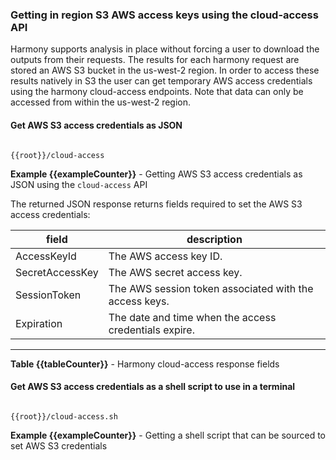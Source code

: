 ### <a name="cloud-access-details"></a> Getting in region S3 AWS access keys using the cloud-access API

Harmony supports analysis in place without forcing a user to download the outputs from their requests. The results for each harmony request are stored an AWS S3 bucket in the us-west-2 region. In order to access these results natively in S3 the user can get temporary AWS access credentials using the harmony cloud-access endpoints. Note that data can only be accessed from within the us-west-2 region.

#### Get AWS S3 access credentials as JSON

```

{{root}}/cloud-access

```
**Example {{exampleCounter}}** - Getting AWS S3 access credentials as JSON using the `cloud-access` API

The returned JSON response returns fields required to set the AWS S3 access credentials:

| field | description                                                   |
|-------|---------------------------------------------------------------|
| AccessKeyId | The AWS access key ID.                                  |
| SecretAccessKey  | The AWS secret access key.                         |
| SessionToken | The AWS session token associated with the access keys. |
| Expiration | The date and time when the access credentials expire.    |
---
**Table {{tableCounter}}** - Harmony cloud-access response fields

#### Get AWS S3 access credentials as a shell script to use in a terminal

```

{{root}}/cloud-access.sh

```
**Example {{exampleCounter}}** - Getting a shell script that can be sourced to set AWS S3 credentials

